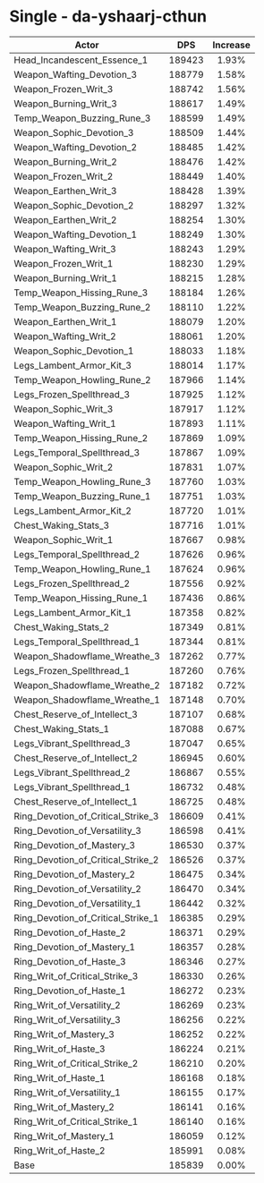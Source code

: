 # Single - da-yshaarj-cthun
| Actor | DPS | Increase |
|---|:---:|:---:|
|Head_Incandescent_Essence_1|189423|1.93%|
|Weapon_Wafting_Devotion_3|188779|1.58%|
|Weapon_Frozen_Writ_3|188742|1.56%|
|Weapon_Burning_Writ_3|188617|1.49%|
|Temp_Weapon_Buzzing_Rune_3|188599|1.49%|
|Weapon_Sophic_Devotion_3|188509|1.44%|
|Weapon_Wafting_Devotion_2|188485|1.42%|
|Weapon_Burning_Writ_2|188476|1.42%|
|Weapon_Frozen_Writ_2|188449|1.40%|
|Weapon_Earthen_Writ_3|188428|1.39%|
|Weapon_Sophic_Devotion_2|188297|1.32%|
|Weapon_Earthen_Writ_2|188254|1.30%|
|Weapon_Wafting_Devotion_1|188249|1.30%|
|Weapon_Wafting_Writ_3|188243|1.29%|
|Weapon_Frozen_Writ_1|188230|1.29%|
|Weapon_Burning_Writ_1|188215|1.28%|
|Temp_Weapon_Hissing_Rune_3|188184|1.26%|
|Temp_Weapon_Buzzing_Rune_2|188110|1.22%|
|Weapon_Earthen_Writ_1|188079|1.20%|
|Weapon_Wafting_Writ_2|188061|1.20%|
|Weapon_Sophic_Devotion_1|188033|1.18%|
|Legs_Lambent_Armor_Kit_3|188014|1.17%|
|Temp_Weapon_Howling_Rune_2|187966|1.14%|
|Legs_Frozen_Spellthread_3|187925|1.12%|
|Weapon_Sophic_Writ_3|187917|1.12%|
|Weapon_Wafting_Writ_1|187893|1.11%|
|Temp_Weapon_Hissing_Rune_2|187869|1.09%|
|Legs_Temporal_Spellthread_3|187867|1.09%|
|Weapon_Sophic_Writ_2|187831|1.07%|
|Temp_Weapon_Howling_Rune_3|187760|1.03%|
|Temp_Weapon_Buzzing_Rune_1|187751|1.03%|
|Legs_Lambent_Armor_Kit_2|187720|1.01%|
|Chest_Waking_Stats_3|187716|1.01%|
|Weapon_Sophic_Writ_1|187667|0.98%|
|Legs_Temporal_Spellthread_2|187626|0.96%|
|Temp_Weapon_Howling_Rune_1|187624|0.96%|
|Legs_Frozen_Spellthread_2|187556|0.92%|
|Temp_Weapon_Hissing_Rune_1|187436|0.86%|
|Legs_Lambent_Armor_Kit_1|187358|0.82%|
|Chest_Waking_Stats_2|187349|0.81%|
|Legs_Temporal_Spellthread_1|187344|0.81%|
|Weapon_Shadowflame_Wreathe_3|187262|0.77%|
|Legs_Frozen_Spellthread_1|187260|0.76%|
|Weapon_Shadowflame_Wreathe_2|187182|0.72%|
|Weapon_Shadowflame_Wreathe_1|187148|0.70%|
|Chest_Reserve_of_Intellect_3|187107|0.68%|
|Chest_Waking_Stats_1|187088|0.67%|
|Legs_Vibrant_Spellthread_3|187047|0.65%|
|Chest_Reserve_of_Intellect_2|186945|0.60%|
|Legs_Vibrant_Spellthread_2|186867|0.55%|
|Legs_Vibrant_Spellthread_1|186732|0.48%|
|Chest_Reserve_of_Intellect_1|186725|0.48%|
|Ring_Devotion_of_Critical_Strike_3|186609|0.41%|
|Ring_Devotion_of_Versatility_3|186598|0.41%|
|Ring_Devotion_of_Mastery_3|186530|0.37%|
|Ring_Devotion_of_Critical_Strike_2|186526|0.37%|
|Ring_Devotion_of_Mastery_2|186475|0.34%|
|Ring_Devotion_of_Versatility_2|186470|0.34%|
|Ring_Devotion_of_Versatility_1|186442|0.32%|
|Ring_Devotion_of_Critical_Strike_1|186385|0.29%|
|Ring_Devotion_of_Haste_2|186371|0.29%|
|Ring_Devotion_of_Mastery_1|186357|0.28%|
|Ring_Devotion_of_Haste_3|186346|0.27%|
|Ring_Writ_of_Critical_Strike_3|186330|0.26%|
|Ring_Devotion_of_Haste_1|186272|0.23%|
|Ring_Writ_of_Versatility_2|186269|0.23%|
|Ring_Writ_of_Versatility_3|186256|0.22%|
|Ring_Writ_of_Mastery_3|186252|0.22%|
|Ring_Writ_of_Haste_3|186224|0.21%|
|Ring_Writ_of_Critical_Strike_2|186210|0.20%|
|Ring_Writ_of_Haste_1|186168|0.18%|
|Ring_Writ_of_Versatility_1|186155|0.17%|
|Ring_Writ_of_Mastery_2|186141|0.16%|
|Ring_Writ_of_Critical_Strike_1|186140|0.16%|
|Ring_Writ_of_Mastery_1|186059|0.12%|
|Ring_Writ_of_Haste_2|185991|0.08%|
|Base|185839|0.00%|
